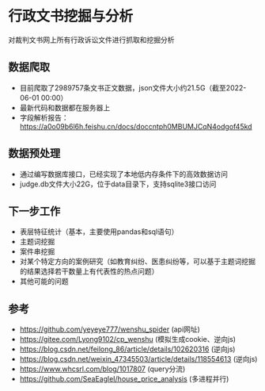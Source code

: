 # 行政文书挖掘与分析

对裁判文书网上所有行政诉讼文件进行抓取和挖掘分析

## 数据爬取
- 目前爬取了2989757条文书正文数据，json文件大小约21.5G（截至2022-06-01 00:00）
- 最新代码和数据都在服务器上
- 字段解析报告：https://a0o09b6l6h.feishu.cn/docs/doccntph0MBUMJCqN4odgof45kd

## 数据预处理
- 通过编写数据库接口，已经实现了本地低内存条件下的高效数据访问
- judge.db文件大小22G，位于data目录下，支持sqlite3接口访问

## 下一步工作
- 表层特征统计（基本，主要使用pandas和sql语句）
- 主题词挖掘
- 案件串挖掘
- 对某个特定方向的案例研究（如教育纠纷、医患纠纷等，可以基于主题词挖掘的结果选择若干数量上有代表性的热点问题）
- 其他可能的问题

## 参考

- https://github.com/yeyeye777/wenshu_spider (api网址)
- https://gitee.com/Lyong9102/cp_wenshu (模拟生成cookie、逆向js)
- https://blog.csdn.net/feilong_86/article/details/102620316 (逆向js)
- https://blog.csdn.net/weixin_47345503/article/details/118554613 (逆向js)
- https://www.whcsrl.com/blog/1017807 (query分流)
- https://github.com/SeaEagleI/house_price_analysis (多进程并行)
